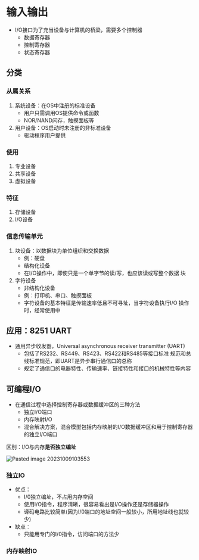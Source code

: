# 输入输出

- I/O接口为了充当设备与计算机的桥梁，需要多个控制器
	- 数据寄存器
	- 控制寄存器
	- 状态寄存器

## 分类

### 从属关系

1. 系统设备：在OS中注册的标准设备
	- 用户只需调用OS提供命令或函数
	- NOR/NAND闪存，触摸面板等
2. 用户设备：OS启动时未注册的非标准设备
	- 驱动程序用户提供

### 使用

1. 专业设备
2. 共享设备
3. 虚拟设备

### 特征

1. 存储设备
2. I/O设备

### 信息传输单元

1. 块设备：以数据块为单位组织和交换数据
	- 例：硬盘
	- 结构化设备
	- 在I/O操作中，即使只是一个单字节的读/写，也应该读或写整个数据 块
2. 字符设备
	- 非结构化设备
	- 例：打印机、串口、触摸面板
	- 字符设备的基本特征是传输速率低且不可寻址，当字符设备执行I/O 操作时，经常使用中

## 应用：8251 UART

- 通用异步收发器，Universal asynchronous receiver transmitter (UART)
	- 包括了RS232、RS449、RS423、RS422和RS485等接口标准 规范和总线标准规范，即UART是异步串行通信口的总称
	- 规定了通信口的电器特性、传输速率、链接特性和接口的机械特性等内容

## 可编程I/O

- 在通信过程中选择控制寄存器或数据缓冲区的三种方法
	- 独立I/O端口
	- 内存映射I/O
	- 混合解决方案，混合模型包括内存映射的I/O数据缓冲区和用于控制寄存器的独立I/O端口

区别：I/O与内存**是否独立编址**

![Pasted image 20231009103553](https://chillcharlie-img.oss-cn-hangzhou.aliyuncs.com/image%2F2023%2F10%2F09%2Fec645404d43f497e6f176362a8f6027d_Pasted%20image%2020231009103553.png)

### 独立IO

- 优点：
	- I/0独立编址，不占用内存空间
	- 使用I/O指令，程序清晰，很容易看出是I/O操作还是存储器操作
	- 译码电路比较简单(因为I/0端口的地址空间一般较小，所用地址线也就较少)
- 缺点：
	- 只能用专门的I/0指令，访问端口的方法少


### 内存映射IO

